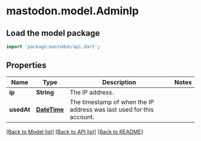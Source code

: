 # mastodon.model.AdminIp

## Load the model package
```dart
import 'package:mastodon/api.dart';
```

## Properties
Name | Type | Description | Notes
------------ | ------------- | ------------- | -------------
**ip** | **String** | The IP address. | 
**usedAt** | [**DateTime**](DateTime.md) | The timestamp of when the IP address was last used for this account. | 

[[Back to Model list]](../README.md#documentation-for-models) [[Back to API list]](../README.md#documentation-for-api-endpoints) [[Back to README]](../README.md)


